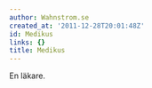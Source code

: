 ```yaml
---
author: Wahnstrom.se
created_at: '2011-12-28T20:01:48Z'
id: Medikus
links: {}
title: Medikus
---
```


En läkare.